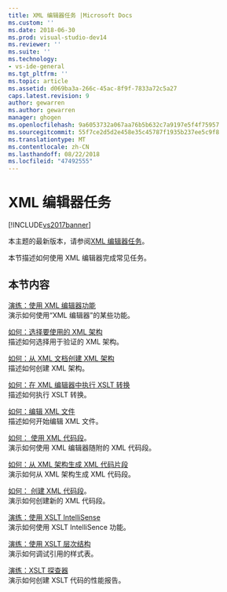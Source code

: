 ```yaml
---
title: XML 编辑器任务 |Microsoft Docs
ms.custom: ''
ms.date: 2018-06-30
ms.prod: visual-studio-dev14
ms.reviewer: ''
ms.suite: ''
ms.technology:
- vs-ide-general
ms.tgt_pltfrm: ''
ms.topic: article
ms.assetid: d069ba3a-266c-45ac-8f9f-7833a72c5a27
caps.latest.revision: 9
author: gewarren
ms.author: gewarren
manager: ghogen
ms.openlocfilehash: 9a6053732a067aa76b5b632c7a9197e5f4f75957
ms.sourcegitcommit: 55f7ce2d5d2e458e35c45787f1935b237ee5c9f8
ms.translationtype: MT
ms.contentlocale: zh-CN
ms.lasthandoff: 08/22/2018
ms.locfileid: "47492555"
---
```

# <a name="xml-editor-tasks"></a>XML 编辑器任务
[!INCLUDE[vs2017banner](../includes/vs2017banner.md)]

本主题的最新版本，请参阅[XML 编辑器任务](https://docs.microsoft.com/visualstudio/xml-tools/xml-editor-tasks)。  
  
  
本节描述如何使用 XML 编辑器完成常见任务。  
  
## <a name="in-this-section"></a>本节内容  
 [演练：使用 XML 编辑器功能](../xml-tools/walkthrough-using-xml-editor-features.md)  
 演示如何使用“XML 编辑器”的某些功能。  
  
 [如何：选择要使用的 XML 架构](../xml-tools/how-to-select-the-xml-schemas-to-use.md)  
 描述如何选择用于验证的 XML 架构。  
  
 [如何：从 XML 文档创建 XML 架构](../xml-tools/how-to-create-an-xml-schema-from-an-xml-document.md)  
 描述如何创建 XML 架构。  
  
 [如何：在 XML 编辑器中执行 XSLT 转换](../xml-tools/how-to-execute-an-xslt-transformation-from-the-xml-editor.md)  
 描述如何执行 XSLT 转换。  
  
 [如何：编辑 XML 文件](../xml-tools/how-to-edit-xml-files.md)  
 描述如何开始编辑 XML 文件。  
  
 [如何： 使用 XML 代码段](../xml-tools/how-to-use-xml-snippets.md)。  
 演示如何使用 XML 编辑器随附的 XML 代码段。  
  
 [如何：从 XML 架构生成 XML 代码片段](../xml-tools/how-to-generate-an-xml-snippet-from-an-xml-schema.md)  
 演示如何从 XML 架构生成 XML 代码段。  
  
 [如何： 创建 XML 代码段](../xml-tools/how-to-create-xml-snippets.md)。  
 演示如何创建新的 XML 代码段。  
  
 [演练：使用 XSLT IntelliSense](../xml-tools/walkthrough-using-xslt-intellisense.md)  
 演示如何使用 XSLT IntelliSence 功能。  
  
 [演练：使用 XSLT 层次结构](../xml-tools/walkthrough-using-xslt-hierarchy.md)  
 演示如何调试引用的样式表。  
  
 [演练：XSLT 探查器](../xml-tools/walkthrough-xslt-profiler.md)  
 演示如何创建 XSLT 代码的性能报告。



